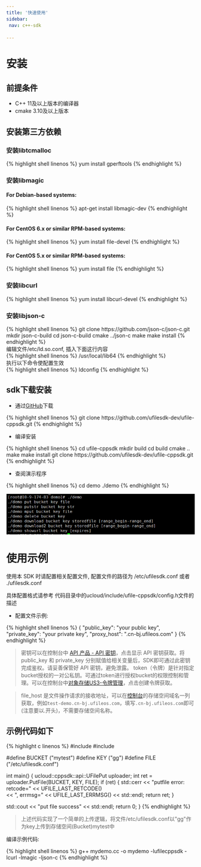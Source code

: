 ```yaml
--- 
title: '快速使用'
sidebar:
 nav: c++-sdk

---
```


# 安装

## 前提条件
* C++ 11及以上版本的编译器  
* cmake 3.10及以上版本

## 安装第三方依赖

### 安装libtcmalloc
<div class="copyable" markdown="1">
{% highlight shell linenos %}
  yum install gperftools
{% endhighlight %}
</div>

### 安装libmagic

#### For Debian-based systems:
<div class="copyable" markdown="1">
{% highlight shell linenos %}
  apt-get install libmagic-dev
{% endhighlight %}
</div>

#### For CentOS 6.x or similar RPM-based systems:
<div class="copyable" markdown="1">
{% highlight shell linenos %}
  yum install file-devel
{% endhighlight %}
</div>

#### For CentOS 5.x or similar RPM-based systems:
<div class="copyable" markdown="1">
{% highlight shell linenos %}
  yum install file
{% endhighlight %}
</div>

### 安装libcurl
<div class="copyable" markdown="1">
{% highlight shell linenos %}
  yum install libcurl-devel
{% endhighlight %}
</div>

### 安装libjson-c
<div class="copyable" markdown="1">
{% highlight shell linenos %}
  git clone https://github.com/json-c/json-c.git
  mkdir json-c-build
  cd json-c-build
  cmake ../json-c
  make
  make install
{% endhighlight %}
</div>
编辑文件/etc/ld.so.conf, 插入下面这行内容  
<div class="copyable" markdown="1">
{% highlight shell linenos %}
/usr/local/lib64
{% endhighlight %}
</div>
执行以下命令使配置生效  
<div class="copyable" markdown="1">
{% highlight shell linenos %}
ldconfig
{% endhighlight %}
</div>

## sdk下载安装

- 通过[GitHub](https://github.com/ufilesdk-dev/ufile-cppsdk)下载
<div class="copyable" markdown="1">
{% highlight shell linenos %}
  git clone https://github.com/ufilesdk-dev/ufile-cppsdk.git
{% endhighlight %}
</div>

- 编译安装
<div class="copyable" markdown="1">
{% highlight shell linenos %}
  cd ufile-cppsdk
  mkdir build
  cd build
  cmake ..
  make
  make install
  git clone https://github.com/ufilesdk-dev/ufile-cppsdk.git
{% endhighlight %}
</div>

- 查阅演示程序
<div class="copyable" markdown="1">
{% highlight shell linenos %}
  cd demo
  ./demo
{% endhighlight %}
</div>

![查阅演示程序](img/查阅演示程序.png)  

# 使用示例

使用本 SDK 时请配置相关配置文件, 配置文件的路径为 /etc/ufilesdk.conf 或者 ./ufilesdk.conf  

具体配置格式请参考 代码目录中的ucloud/include/ufile-cppsdk/config.h文件的描述  

- 配置文件示例:
<div class="copyable" markdown="1">
{% highlight shell linenos %}
{
  "public_key": "your public key",
  "private_key": "your private key",
  "proxy_host": ".cn-bj.ufileos.com"
}
{% endhighlight %}
</div>

> 密钥可以在控制台中 [API 产品 - API 密钥](https://console.ucloud.cn/uapi/apikey)，点击显示 API 密钥获取。将 public_key 和 private_key 分别赋值给相关变量后，SDK即可通过此密钥完成鉴权。请妥善保管好 API 密钥，避免泄露。 token（令牌）是针对指定bucket授权的一对公私钥。可通过token进行授权bucket的权限控制和管理。可以在控制台中[对象存储US3-令牌管理](https://console.ucloud.cn/ufile/token)，点击创建令牌获取。

> file_host 是文件操作请求的接收地址，可以在[控制台](https://console.ucloud.cn/ufile/ufile)的存储空间域名一列获取，例如`test-demo.cn-bj.ufileos.com`，填写`.cn-bj.ufileos.com`即可(注意要以.开头)，不需要存储空间名称。  

## 示例代码如下

<div class="copyable" markdown="1">
{% highlight c linenos %}
#include <iostream>
#include <ufile-cppsdk/api.h>

#define BUCKET ("mytest")
#define KEY ("gg")
#define FILE ("/etc/ufilesdk.conf")


int main() {
  ucloud::cppsdk::api::UFilePut uploader;
  int ret = uploader.PutFile(BUCKET, KEY, FILE);
  if (ret) {
    std::cerr << "putfile error: retcode=" << UFILE_LAST_RETCODE() \
              << ", errmsg=" << UFILE_LAST_ERRMSG() << std::endl;
    return ret;
  }

  std::cout << "put file success" << std::endl;
  return 0;
}
{% endhighlight %}
</div>

> 上述代码实现了一个简单的上传逻辑，将文件/etc/ufilesdk.conf以"gg"作为key上传到存储空间(Bucket)mytest中

编译示例代码:  
<div class="copyable" markdown="1">
{% highlight shell linenos %}
  g++ mydemo.cc -o mydemo -lufilecppsdk -lcurl -lmagic -ljson-c
{% endhighlight %}
</div>